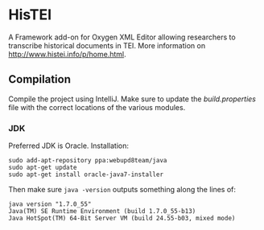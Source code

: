 # HisTEI

A Framework add-on for Oxygen XML Editor allowing researchers to transcribe historical documents in TEI. More information on http://www.histei.info/p/home.html.

## Compilation

Compile the project using IntelliJ. Make sure to update the _build.properties_ file with the correct locations of the various modules. 

### JDK 

Preferred JDK is Oracle. Installation: 
```
sudo add-apt-repository ppa:webupd8team/java
sudo apt-get update
sudo apt-get install oracle-java7-installer
```

Then make sure `java -version` outputs something along the lines of: 
```
java version "1.7.0_55"
Java(TM) SE Runtime Environment (build 1.7.0_55-b13)
Java HotSpot(TM) 64-Bit Server VM (build 24.55-b03, mixed mode)
```
